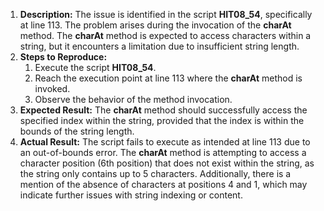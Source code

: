 ﻿1. **Description:** The issue is identified in the script **HIT08\_54**, specifically at line 113. The problem arises during the invocation of the **charAt** method. The **charAt** method is expected to access characters within a string, but it encounters a limitation due to insufficient string length.
1. **Steps to Reproduce:**
   1. Execute the script **HIT08\_54**.
   1. Reach the execution point at line 113 where the **charAt** method is invoked.
   1. Observe the behavior of the method invocation.
1. **Expected Result:** The **charAt** method should successfully access the specified index within the string, provided that the index is within the bounds of the string length.
1. **Actual Result:** The script fails to execute as intended at line 113 due to an out-of-bounds error. The **charAt** method is attempting to access a character position (6th position) that does not exist within the string, as the string only contains up to 5 characters. Additionally, there is a mention of the absence of characters at positions 4 and 1, which may indicate further issues with string indexing or content.

